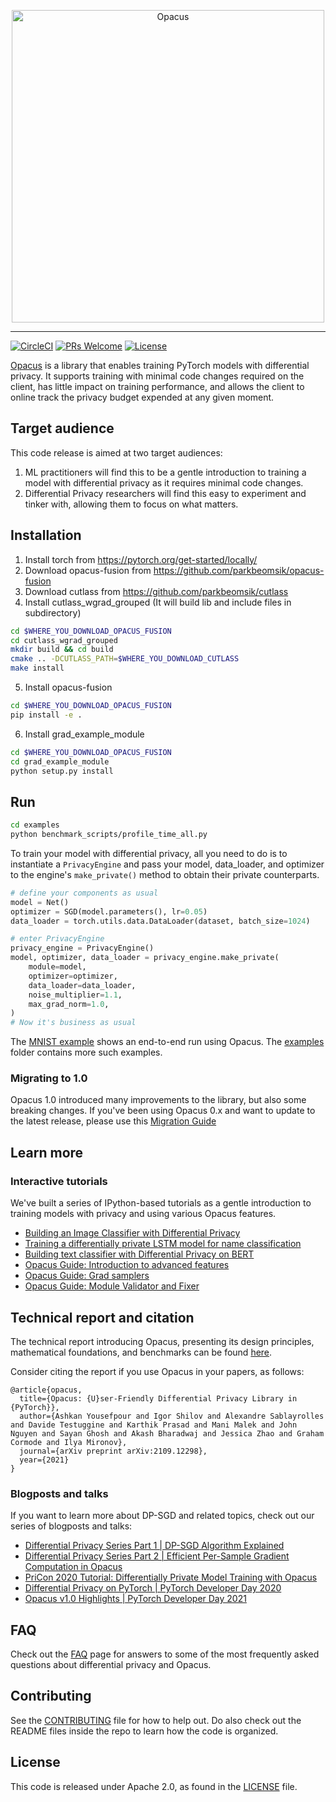 <p align="center"><img src="https://github.com/pytorch/opacus/blob/main/website/static/img/opacus_logo.svg" alt="Opacus" width="500"/></p>

<hr/>

[![CircleCI](https://circleci.com/gh/pytorch/opacus.svg?style=svg)](https://circleci.com/gh/pytorch/opacus)
[![PRs Welcome](https://img.shields.io/badge/PRs-welcome-brightgreen.svg)](CONTRIBUTING.md)
[![License](https://img.shields.io/badge/license-apache2-green.svg)](LICENSE)

[Opacus](https://opacus.ai) is a library that enables training PyTorch models with differential privacy.
It supports training with minimal code changes required on the client, has little impact on training performance, and allows the client to online track the privacy budget expended at any given moment.

## Target audience
This code release is aimed at two target audiences:
1. ML practitioners will find this to be a gentle introduction to training a model with differential privacy as it requires minimal code changes.
2. Differential Privacy researchers will find this easy to experiment and tinker with, allowing them to focus on what matters.


## Installation
1. Install torch from https://pytorch.org/get-started/locally/
2. Download opacus-fusion from https://github.com/parkbeomsik/opacus-fusion
3. Download cutlass from https://github.com/parkbeomsik/cutlass
4. Install cutlass_wgrad_grouped (It will build lib and include files in subdirectory)
```bash
cd $WHERE_YOU_DOWNLOAD_OPACUS_FUSION
cd cutlass_wgrad_grouped
mkdir build && cd build
cmake .. -DCUTLASS_PATH=$WHERE_YOU_DOWNLOAD_CUTLASS
make install
```
5. Install opacus-fusion
```bash
cd $WHERE_YOU_DOWNLOAD_OPACUS_FUSION
pip install -e .
```
6. Install grad_example_module
```bash
cd $WHERE_YOU_DOWNLOAD_OPACUS_FUSION
cd grad_example_module
python setup.py install
```

## Run
```bash
cd examples
python benchmark_scripts/profile_time_all.py
```

To train your model with differential privacy, all you need to do is to instantiate a `PrivacyEngine` and pass your model, data_loader, and optimizer to the engine's `make_private()` method to obtain their private counterparts.

```python
# define your components as usual
model = Net()
optimizer = SGD(model.parameters(), lr=0.05)
data_loader = torch.utils.data.DataLoader(dataset, batch_size=1024)

# enter PrivacyEngine
privacy_engine = PrivacyEngine()
model, optimizer, data_loader = privacy_engine.make_private(
    module=model,
    optimizer=optimizer,
    data_loader=data_loader,
    noise_multiplier=1.1,
    max_grad_norm=1.0,
)
# Now it's business as usual
```

The [MNIST example](https://github.com/pytorch/opacus/tree/main/examples/mnist.py) shows an end-to-end run using Opacus. The [examples](https://github.com/pytorch/opacus/tree/main/examples/) folder contains more such examples.

### Migrating to 1.0

Opacus 1.0 introduced many improvements to the library, but also some breaking changes.
If you've been using Opacus 0.x and want to update to the latest release,
please use this [Migration Guide](https://github.com/pytorch/opacus/blob/main/Migration_Guide.md)


## Learn more

### Interactive tutorials

We've built a series of IPython-based tutorials as a gentle introduction to training models
with privacy and using various Opacus features.

- [Building an Image Classifier with Differential Privacy](https://github.com/pytorch/opacus/blob/main/tutorials/building_image_classifier.ipynb)
- [Training a differentially private LSTM model for name classification](https://github.com/pytorch/opacus/blob/main/tutorials/building_lstm_name_classifier.ipynb)
- [Building text classifier with Differential Privacy on BERT](https://github.com/pytorch/opacus/blob/main/tutorials/building_text_classifier.ipynb)
- [Opacus Guide: Introduction to advanced features](https://github.com/pytorch/opacus/blob/main/tutorials/intro_to_advanced_features.ipynb)
- [Opacus Guide: Grad samplers](https://github.com/pytorch/opacus/blob/main/tutorials/guide_to_grad_sampler.ipynb)
- [Opacus Guide: Module Validator and Fixer](https://github.com/pytorch/opacus/blob/main/tutorials/guide_to_module_validator.ipynb)

## Technical report and citation
The technical report introducing Opacus, presenting its design principles, mathematical foundations, and benchmarks can be found [here](https://arxiv.org/abs/2109.12298).

Consider citing the report if you use Opacus in your papers, as follows:
```
@article{opacus,
  title={Opacus: {U}ser-Friendly Differential Privacy Library in {PyTorch}},
  author={Ashkan Yousefpour and Igor Shilov and Alexandre Sablayrolles and Davide Testuggine and Karthik Prasad and Mani Malek and John Nguyen and Sayan Ghosh and Akash Bharadwaj and Jessica Zhao and Graham Cormode and Ilya Mironov},
  journal={arXiv preprint arXiv:2109.12298},
  year={2021}
}
```

### Blogposts and talks

If you want to learn more about DP-SGD and related topics, check out our series of blogposts and talks:

- [Differential Privacy Series Part 1 | DP-SGD Algorithm Explained](https://medium.com/pytorch/differential-privacy-series-part-1-dp-sgd-algorithm-explained-12512c3959a3)
- [Differential Privacy Series Part 2 | Efficient Per-Sample Gradient Computation in Opacus](https://medium.com/pytorch/differential-privacy-series-part-2-efficient-per-sample-gradient-computation-in-opacus-5bf4031d9e22)
- [PriCon 2020 Tutorial: Differentially Private Model Training with Opacus](https://www.youtube.com/watch?v=MWPwofiQMdE&list=PLUNOsx6Az_ZGKQd_p4StdZRFQkCBwnaY6&index=52)
- [Differential Privacy on PyTorch | PyTorch Developer Day 2020](https://www.youtube.com/watch?v=l6fbl2CBnq0)
- [Opacus v1.0 Highlights | PyTorch Developer Day 2021](https://www.youtube.com/watch?v=U1mszp8lzUI)


## FAQ
Check out the [FAQ](https://opacus.ai/docs/faq) page for answers to some of the most frequently asked questions about differential privacy and Opacus.

## Contributing
See the [CONTRIBUTING](https://github.com/pytorch/opacus/tree/main/CONTRIBUTING.md) file for how to help out.
Do also check out the README files inside the repo to learn how the code is organized.

## License
This code is released under Apache 2.0, as found in the [LICENSE](https://github.com/pytorch/opacus/tree/main/LICENSE) file.
